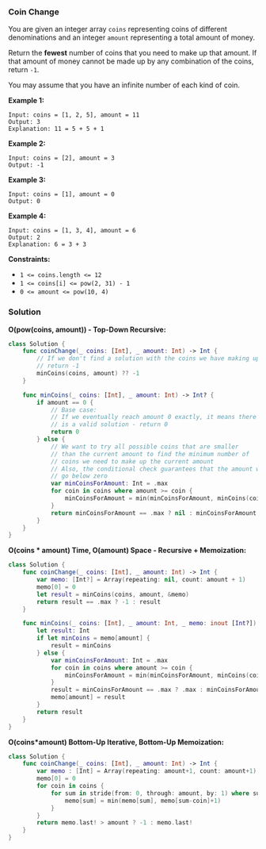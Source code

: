 
### Coin Change

You are given an integer array `coins` representing coins of different denominations and an integer `amount` representing a total amount of money.

Return the __fewest__ number of coins that you need to make up that amount. If that amount of money cannot be made up by any combination of the coins, return `-1`.

You may assume that you have an infinite number of each kind of coin.

__Example 1:__
```
Input: coins = [1, 2, 5], amount = 11
Output: 3 
Explanation: 11 = 5 + 5 + 1
```
__Example 2:__
```
Input: coins = [2], amount = 3
Output: -1
```
__Example 3:__
```
Input: coins = [1], amount = 0
Output: 0
```
__Example 4:__
```
Input: coins = [1, 3, 4], amount = 6
Output: 2
Explanation: 6 = 3 + 3
```

__Constraints:__
* `1 <= coins.length <= 12`
* `1 <= coins[i] <= pow(2, 31) - 1`
* `0 <= amount <= pow(10, 4)`

### Solution
__O(pow(coins, amount)) - Top-Down Recursive:__
```Swift
class Solution {
    func coinChange(_ coins: [Int], _ amount: Int) -> Int {
        // If we don't find a solution with the coins we have making up to the current amount,
        // return -1
        minCoins(coins, amount) ?? -1
    }

    func minCoins(_ coins: [Int], _ amount: Int) -> Int? {
        if amount == 0 {
            // Base case:
            // If we eventually reach amount 0 exactly, it means there
            // is a valid solution - return 0
            return 0
        } else {
            // We want to try all possible coins that are smaller
            // than the current amount to find the minimum number of
            // coins we need to make up the current amount
            // Also, the conditional check guarantees that the amount will never
            // go below zero
            var minCoinsForAmount: Int = .max
            for coin in coins where amount >= coin {
                minCoinsForAmount = min(minCoinsForAmount, minCoins(coins, amount - coin) ?? .max)
            }
            return minCoinsForAmount == .max ? nil : minCoinsForAmount + 1
        }
    }
}
```
__O(coins * amount) Time, O(amount) Space - Recursive + Memoization:__
```Swift
class Solution {
    func coinChange(_ coins: [Int], _ amount: Int) -> Int {
        var memo: [Int?] = Array(repeating: nil, count: amount + 1)
        memo[0] = 0
        let result = minCoins(coins, amount, &memo)
        return result == .max ? -1 : result
    }

    func minCoins(_ coins: [Int], _ amount: Int, _ memo: inout [Int?]) -> Int {
        let result: Int
        if let minCoins = memo[amount] {
            result = minCoins
        } else {
            var minCoinsForAmount: Int = .max
            for coin in coins where amount >= coin {
                minCoinsForAmount = min(minCoinsForAmount, minCoins(coins, amount - coin, &memo))
            }
            result = minCoinsForAmount == .max ? .max : minCoinsForAmount + 1
            memo[amount] = result
        }
        return result
    }
}
```
__O(coins*amount) Bottom-Up Iterative, Bottom-Up Memoization:__
```Swift
class Solution {
    func coinChange(_ coins: [Int], _ amount: Int) -> Int {
        var memo : [Int] = Array(repeating: amount+1, count: amount+1)
        memo[0] = 0
        for coin in coins {
            for sum in stride(from: 0, through: amount, by: 1) where sum-coin >= 0 {
                memo[sum] = min(memo[sum], memo[sum-coin]+1)
            }
        }
        return memo.last! > amount ? -1 : memo.last!
    }
}
```